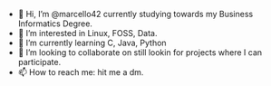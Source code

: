 - 👋 Hi, I’m @marcello42
currently studying towards my Business Informatics Degree.
- 👀 I’m interested in Linux, FOSS, Data.
- 🌱 I’m currently learning C, Java, Python
- 💞️ I’m looking to collaborate on still lookin for projects where I can participate.
- 📫 How to reach me: hit me a dm.

<!---
marcello42/marcello42 is a ✨ special ✨ repository because its `README.md` (this file) appears on your GitHub profile.
You can click the Preview link to take a look at your changes.
--->
